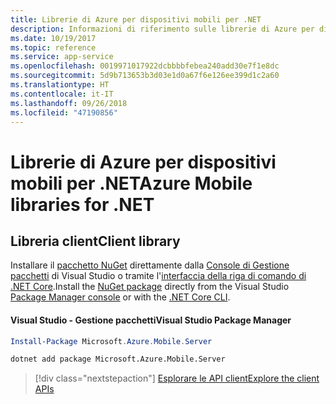 ```yaml
---
title: Librerie di Azure per dispositivi mobili per .NET
description: Informazioni di riferimento sulle librerie di Azure per dispositivi mobili per .NET
ms.date: 10/19/2017
ms.topic: reference
ms.service: app-service
ms.openlocfilehash: 0019971017922dcbbbbfebea240add30e7f1e8dc
ms.sourcegitcommit: 5d9b713653b3d03e1d0a67f6e126ee399d1c2a60
ms.translationtype: HT
ms.contentlocale: it-IT
ms.lasthandoff: 09/26/2018
ms.locfileid: "47190856"
---
```

# <a name="azure-mobile-libraries-for-net"></a><span data-ttu-id="217fc-103">Librerie di Azure per dispositivi mobili per .NET</span><span class="sxs-lookup"><span data-stu-id="217fc-103">Azure Mobile libraries for .NET</span></span>

## <a name="client-library"></a><span data-ttu-id="217fc-104">Libreria client</span><span class="sxs-lookup"><span data-stu-id="217fc-104">Client library</span></span>

<span data-ttu-id="217fc-105">Installare il [pacchetto NuGet](https://www.nuget.org/packages/Microsoft.Azure.Mobile.Server) direttamente dalla [Console di Gestione pacchetti][PackageManager] di Visual Studio o tramite l'[interfaccia della riga di comando di .NET Core][DotNetCLI].</span><span class="sxs-lookup"><span data-stu-id="217fc-105">Install the [NuGet package](https://www.nuget.org/packages/Microsoft.Azure.Mobile.Server) directly from the Visual Studio [Package Manager console][PackageManager] or with the [.NET Core CLI][DotNetCLI].</span></span>

#### <a name="visual-studio-package-manager"></a><span data-ttu-id="217fc-106">Visual Studio - Gestione pacchetti</span><span class="sxs-lookup"><span data-stu-id="217fc-106">Visual Studio Package Manager</span></span>

```powershell
Install-Package Microsoft.Azure.Mobile.Server
```

```bash
dotnet add package Microsoft.Azure.Mobile.Server
```

> [!div class="nextstepaction"]
> [<span data-ttu-id="217fc-107">Esplorare le API client</span><span class="sxs-lookup"><span data-stu-id="217fc-107">Explore the client APIs</span></span>](/dotnet/api/overview/azure/mobileapps/client)




[PackageManager]: https://docs.microsoft.com/nuget/tools/package-manager-console
[DotNetCLI]: https://docs.microsoft.com/dotnet/core/tools/dotnet-add-package
